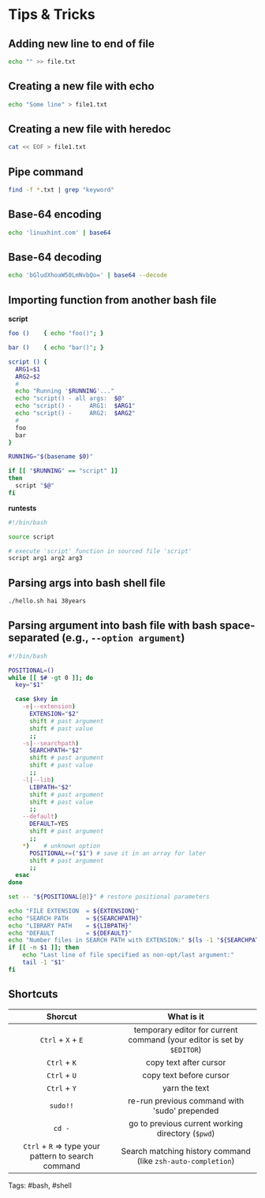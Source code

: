 # Tips & Tricks

## Adding new line to end of file 
```bash
echo "" >> file.txt
```

## Creating a new file with echo
```bash
echo "Some line" > file1.txt
```

## Creating a new file with heredoc

```bash
cat << EOF > file1.txt
```

## Pipe command
```bash
find -f *.txt | grep "keyword"
```


## Base-64 encoding

```bash
echo 'linuxhint.com' | base64
```

## Base-64 decoding

```bash
echo 'bGludXhoaW50LmNvbQo=' | base64 --decode
```


## Importing function from another bash file

**script**
```bash
foo ()    { echo "foo()"; }

bar ()    { echo "bar()"; }

script () {
  ARG1=$1
  ARG2=$2
  #
  echo "Running '$RUNNING'..."
  echo "script() - all args:  $@"
  echo "script() -     ARG1:  $ARG1"
  echo "script() -     ARG2:  $ARG2"
  #
  foo
  bar
}

RUNNING="$(basename $0)"

if [[ "$RUNNING" == "script" ]]
then
  script "$@"
fi
```

**runtests**

```bash
#!/bin/bash

source script 

# execute 'script' function in sourced file 'script'
script arg1 arg2 arg3
```

## Parsing args into bash shell file

```bash
./hello.sh hai 38years
```

## Parsing argument into bash file with bash space-separated (e.g., `--option argument`)


```bash
#!/bin/bash

POSITIONAL=()
while [[ $# -gt 0 ]]; do
  key="$1"

  case $key in
    -e|--extension)
      EXTENSION="$2"
      shift # past argument
      shift # past value
      ;;
    -s|--searchpath)
      SEARCHPATH="$2"
      shift # past argument
      shift # past value
      ;;
    -l|--lib)
      LIBPATH="$2"
      shift # past argument
      shift # past value
      ;;
    --default)
      DEFAULT=YES
      shift # past argument
      ;;
    *)    # unknown option
      POSITIONAL+=("$1") # save it in an array for later
      shift # past argument
      ;;
  esac
done

set -- "${POSITIONAL[@]}" # restore positional parameters

echo "FILE EXTENSION  = ${EXTENSION}"
echo "SEARCH PATH     = ${SEARCHPATH}"
echo "LIBRARY PATH    = ${LIBPATH}"
echo "DEFAULT         = ${DEFAULT}"
echo "Number files in SEARCH PATH with EXTENSION:" $(ls -1 "${SEARCHPATH}"/*."${EXTENSION}" | wc -l)
if [[ -n $1 ]]; then
    echo "Last line of file specified as non-opt/last argument:"
    tail -1 "$1"
fi
```


## Shortcuts

|Shorcut| What is it|
|:--:|:--:|
|`Ctrl` + `X` + `E`| temporary editor for current command (your editor is set by `$EDITOR`)|
|`Ctrl` + `K`| copy text after cursor|
|`Ctrl` + `U`| copy text before cursor|
| `Ctrl` + `Y`| yarn the text|
| `sudo!!`| re-run previous command with 'sudo' prepended|
| `cd -`| go to previous current working directory (`$pwd`)|
|`Ctrl` + `R` => type your pattern to search command|Search matching history command (like `zsh-auto-completion`)|



Tags: #bash, #shell